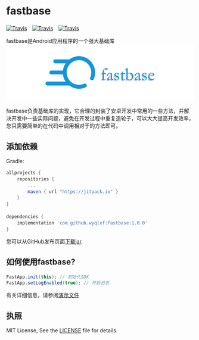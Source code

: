 # fastbase

[![Travis](https://img.shields.io/badge/miniSdk-14%2B-blue.svg)]()　[![Travis](https://img.shields.io/badge/author-wangyongqi-orange.svg)]()　[![Travis](https://img.shields.io/github/license/wyqlxf/fastbase.svg)](https://github.com/wyqlxf/fastbase/blob/master/LICENSE)

fastbase是Android应用程序的一个强大基础库<br>
![image](https://github.com/wyqlxf/fastbase/blob/master/blob/master/image/fastbase_logo.png)
<br>

fastbase负责基础库的实现，它合理的封装了安卓开发中常用的一些方法，并解决开发中一些实际问题，避免在开发过程中重复造轮子，可以大大提高开发效率，您只需要简单的在代码中调用相对于的方法即可。<br>


## 添加依赖
Gradle:

```groovy
allprojects {
    repositories {
        ...
        maven { url "https://jitpack.io" }
    }
}

dependencies {
    implementation 'com.github.wyqlxf:fastbase:1.0.0'
}
```

您可以从GitHub发布页面[下载jar](https://github.com/wyqlxf/fastbase/releases).<br>

## 如何使用fastbase?
```java
FastApp.init(this); // 初始化SDK
FastApp.setLogEnabled(true); // 开启日志
```
有关详细信息，请参阅[演示文件](https://github.com/wyqlxf/fastbase/blob/master/app/src/main/java/com/wyq/fast/demo/MainActivity.java)<br>

## 执照
MIT License, See the [LICENSE](https://github.com/wyqlxf/fastbase/blob/master/LICENSE) file for details.<br>
